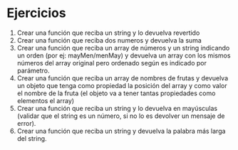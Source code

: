 # Ejercicios

1. Crear una función que reciba un string y lo devuelva revertido
2. Crear una función que reciba dos numeros y devuelva la suma
3. Crear una función que reciba un array de números y un string indicando un orden (por ej: mayMen/menMay) y devuelva un array con los mismos números del array original pero ordenado según es indicado por parámetro.
4. Crear una función que reciba un array de nombres de frutas y devuelva un objeto que tenga como propiedad la posición del array y como valor el nombre de la fruta (el objeto va a tener tantas propiedades como elementos el array)
5. Crear una función que reciba un string y lo devuelva en mayúsculas (validar que el string es un número, si no lo es devolver un mensaje de error).
6. Crear una función que reciba un string y devuelva la palabra más larga del string.


